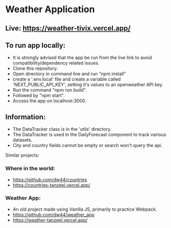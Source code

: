 # Weather Application
## Live: https://weather-tivix.vercel.app/

## To run app locally:
- It is strongly advised that the app be run from the live link to avoid compatibility/dependency related issues.
- Clone this repository.
- Open directory in command line and run "npm install"
- create a '.env.local' file and create a variable called 'NEXT_PUBLIC_API_KEY', setting it's values to an openweather API key.
- Run the command "npm run build".
- Followed by "npm start".
- Access the app on localhost:3000.

## Information:
- The DataTracker class is in the 'utils' directory.
- The DataTracker is used in the DailyForecast component to track various datasets.
- City and country fields cannot be empty or search won't query the api.

Similar projects:

### Where in the world:
- https://github.com/dw44/countries
- https://countries-tanzeel.vercel.app/

### Weather App:
- An old project made using Vanilla JS, primarily to practice Webpack.
- https://github.com/dw44/weather_app
- https://weather-tanzeel.vercel.app/